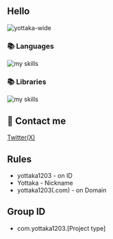 ## Hello
![yottaka-wide](https://github.com/yottaka1203/yottaka1203/assets/138958366/bc673836-e31d-4c6b-a3f4-8083df16d9d2)
### 📚 Languages
<img alt="my skills" src="https://skillicons.dev/icons?theme=&perline=8&i=html,css,js,cs,java,python" /> <br>
### 📚 Libraries
<img alt="my skills" src="https://skillicons.dev/icons?theme=&perline=8&i=bootstrap" /> <br>
## 📨 Contact me
[Twitter(X)](https://twitter.com/yottaka1203)
## Rules
- yottaka1203 - on ID
- Yottaka - Nickname
- yottaka1203(.com) - on Domain
## Group ID
- com.yottaka1203.[Project type]
